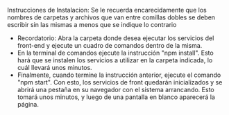 Instrucciones de Instalacion:
Se le recuerda encarecidamente que los nombres de carpetas y archivos que van entre comillas dobles se deben escribir sin las mismas a menos que se indique lo contrario

- Recordatorio: Abra la carpeta donde desea ejecutar los servicios del front-end y ejecute un cuadro de comandos dentro de la misma.
- En la terminal de comandos ejecute la instrucción "npm install". Esto hará que se instalen los servicios a utilizar en la carpeta indicada, lo cuál llevará unos minutos.
- Finalmente, cuando termine la instrucción anterior, ejecute el comando "npm start". Con esto, los servicios de front quedarán inicializados y se abrirá una pestaña en su navegador con el sistema arrancando. Esto tomará unos minutos, y luego de una pantalla en blanco aparecerá la página.
